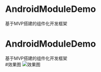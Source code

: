# AndroidModuleDemo
基于MVP搭建的组件化开发框架
# AndroidModuleDemo
基于MVP搭建的组件化开发框架 <br>
#效果图
![效果图](https://github.com/wutq/AndroidModuleDemo/blob/master/Screenshot/1.gif)
